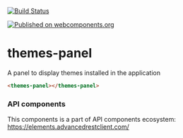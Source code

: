 [![Build Status](https://travis-ci.org/advanced-rest-client/api-url-data-model.svg?branch=stage)](https://travis-ci.org/advanced-rest-client/themes-panel)

[![Published on webcomponents.org](https://img.shields.io/badge/webcomponents.org-published-blue.svg)](https://www.webcomponents.org/element/advanced-rest-client/themes-panel)

# themes-panel

A panel to display themes installed in the application

<!---
```
<custom-element-demo>
  <template>
    <link rel="import" href="themes-panel.html">
    <next-code-block></next-code-block>
  </template>
</custom-element-demo>
```
-->

```html
<themes-panel></themes-panel>
```

### API components

This components is a part of API components ecosystem: https://elements.advancedrestclient.com/
